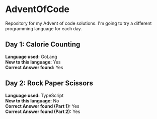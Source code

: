 # AdventOfCode
Repository for my Advent of code solutions. I'm going to try a different programming language for each day.

<h2>Day 1: Calorie Counting</h2>
<b>Language used:</b> GoLang <br/>
<b>New to this language:</b> Yes <br/>
<b>Correct Answer found:</b> Yes <br/>

<h2>Day 2: Rock Paper Scissors</h2>
<b>Language used:</b> TypeScript <br/>
<b>New to this language:</b> No <br/>
<b>Correct Answer found (Part 1):</b> Yes <br/>
<b>Correct Answer found (Part 2):</b> Yes <br/>
